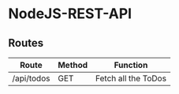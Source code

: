 ﻿# NodeJS-REST-API

## Routes
| Route | Method | Function |
| ------ | ------ | ------ |
| /api/todos | GET | Fetch all the ToDos |
